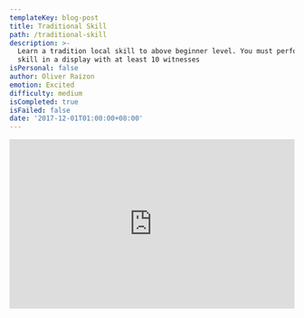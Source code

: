 ```yaml
---
templateKey: blog-post
title: Traditional Skill
path: /traditional-skill
description: >-
  Learn a tradition local skill to above beginner level. You must perform your
  skill in a display with at least 10 witnesses
isPersonal: false
author: Oliver Raizon
emotion: Excited
difficulty: medium
isCompleted: true
isFailed: false
date: '2017-12-01T01:00:00+08:00'
---
```

<iframe width="100%" height="300" scrolling="no" frameborder="no" allow="autoplay" src="https://w.soundcloud.com/player/?url=https%3A//api.soundcloud.com/tracks/466173936&color=%23ff5500&auto_play=false&hide_related=false&show_comments=true&show_user=true&show_reposts=false&show_teaser=true&visual=true"></iframe>

